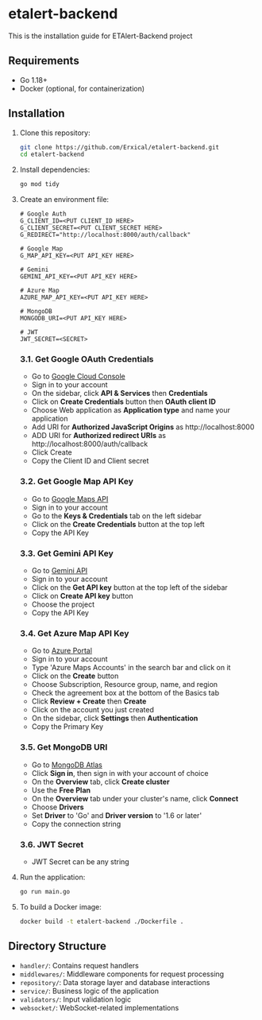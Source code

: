 # etalert-backend

This is the installation guide for ETAlert-Backend project

## Requirements
- Go 1.18+
- Docker (optional, for containerization)

## Installation

1. Clone this repository:
    ```bash
    git clone https://github.com/Erxical/etalert-backend.git
    cd etalert-backend
    ```

2. Install dependencies:
    ```bash
    go mod tidy
    ```

3. Create an environment file:
    ```env
    # Google Auth
    G_CLIENT_ID=<PUT CLIENT_ID HERE>
    G_CLIENT_SECRET=<PUT CLIENT_SECRET HERE>
    G_REDIRECT="http://localhost:8000/auth/callback"
    
    # Google Map
    G_MAP_API_KEY=<PUT API_KEY HERE>

    # Gemini
    GEMINI_API_KEY=<PUT API_KEY HERE>

    # Azure Map
    AZURE_MAP_API_KEY=<PUT API_KEY HERE>

    # MongoDB
    MONGODB_URI=<PUT API_KEY HERE>

    # JWT
    JWT_SECRET=<SECRET>
    ```

   ### 3.1. Get Google OAuth Credentials
   - Go to [Google Cloud Console](https://console.cloud.google.com/)
   - Sign in to your account
   - On the sidebar, click **API & Services** then **Credentials**
   - Click on **Create Credentials** button then **OAuth client ID**
   - Choose Web application as **Application type** and name your application
   - Add URI for **Authorized JavaScript Origins** as http://localhost:8000
   - ADD URI for **Authorized redirect URIs** as http://localhost:8000/auth/callback
   - Click Create
   - Copy the Client ID and Client secret
   
   ### 3.2. Get Google Map API Key
   - Go to [Google Maps API](https://developers.google.com/maps)
   - Sign in to your account
   - Go to the **Keys & Credentials** tab on the left sidebar
   - Click on the **Create Credentials** button at the top left
   - Copy the API Key

   ### 3.3. Get Gemini API Key
   - Go to [Gemini API](https://aistudio.google.com/)
   - Sign in to your account
   - Click on the **Get API key** button at the top left of the sidebar
   - Click on **Create API key** button
   - Choose the project
   - Copy the API Key
  
   ### 3.4. Get Azure Map API Key
     - Go to [Azure Portal](https://portal.azure.com/#home)
     - Sign in to your account
     - Type 'Azure Maps Accounts' in the search bar and click on it
     - Click on the **Create** button
     - Choose Subscription, Resource group, name, and region
     - Check the agreement box at the bottom of the Basics tab
     - Click **Review + Create** then **Create**
     - Click on the account you just created
     - On the sidebar, click **Settings** then **Authentication**
     - Copy the Primary Key

    ### 3.5. Get MongoDB URI
     - Go to [MongoDB Atlas](https://www.mongodb.com/products/platform/atlas-database)
     - Click **Sign in**, then sign in with your account of choice
     - On the **Overview** tab, click **Create cluster**
     - Use the **Free Plan**
     - On the **Overview** tab under your cluster's name, click **Connect**
     - Choose **Drivers**
     - Set **Driver** to 'Go' and **Driver version** to '1.6 or later'
     - Copy the connection string

    ### 3.6. JWT Secret
     - JWT Secret can be any string

5. Run the application:
    ```bash
    go run main.go
    ```

6. To build a Docker image:
    ```bash
    docker build -t etalert-backend ./Dockerfile .
    ```

## Directory Structure
- `handler/`: Contains request handlers
- `middlewares/`: Middleware components for request processing
- `repository/`: Data storage layer and database interactions
- `service/`: Business logic of the application
- `validators/`: Input validation logic
- `websocket/`: WebSocket-related implementations

